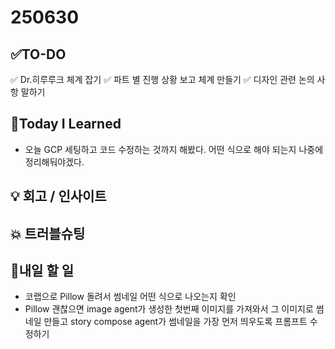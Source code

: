 # 250630
## ✅TO-DO
✅ Dr.히루루크 체계 잡기
    ✅ 파트 별 진행 상황 보고 체계 만들기
    ✅ 디자인 관련 논의 사항 말하기

## 📌Today I Learned
- 오늘 GCP 세팅하고 코드 수정하는 것까지 해봤다. 어떤 식으로 해야 되는지 나중에 정리해둬야겠다.

## 💡 회고 / 인사이트

## 💥 트러블슈팅
            
## 🍩내일 할 일
- 코랩으로 Pillow 돌려서 썸네일 어떤 식으로 나오는지 확인
- Pillow 괜찮으면 image agent가 생성한 첫번째 이미지를 가져와서 그 이미지로 썸네일 만들고 story compose agent가 썸네일을 가장 먼저 띄우도록 프롬프트 수정하기